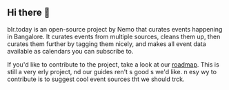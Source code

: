 ## Hi there 👋

blr.today is an open-source project by Nemo that curates events happening in Bangalore.
It curates events from multiple sources, cleans them up, then curates them further by tagging them nicely, and makes all event data available as calendars you can subscribe to.

If you'd like to contribute to the project, take a look at our [roadmap](https://github.com/orgs/blr-today/projects/1/views/4). This is still a very erly project, nd our guides
ren't s good s we'd like. n esy wy to contribute is to suggest cool event sources tht we should trck.
